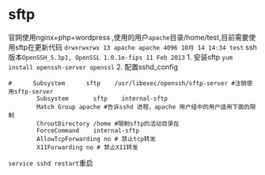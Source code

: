 # sftp

官网使用nginx+php+wordpress ,使用的用户`apache`目录/home/test,目前需要使用sftp在更新代码 `drwxrwxrwx 13 apache apache 4096 10月 14 14:34 test` ssh版本`OpenSSH_5.3p1, OpenSSL 1.0.1e-fips 11 Feb 2013` 1. 安装sftp `yum install openssh-server openssl` 2. 配置sshd\_config

```text
#      Subsystem      sftp    /usr/libexec/openssh/sftp-server #注销使用sftp-server
        Subsystem       sftp    internal-sftp
        Match Group apache #告诉sshd 进程，apache 用户组中的用户适用下面的限制
        ChrootDirectory /home #限制sftp的活动目录在
        ForceCommand    internal-sftp
        AllowTcpForwarding no # 禁止tcp转发
        X11Forwarding no # 禁止X11转发
```

`service sshd restart`重启

